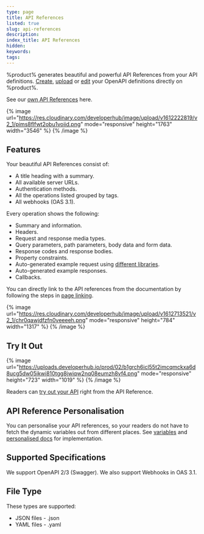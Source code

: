 ```yaml
---
type: page
title: API References
listed: true
slug: api-references
description: 
index_title: API References
hidden: 
keywords: 
tags: 
---
```


%product% generates beautiful and powerful API References from your API definitions. [Create](/support-center/edit-references#create-a-new-api-definition), [upload](/support-center/uploading-references) or [edit](/support-center/edit-references) your OpenAPI definitions directly on %product%. 

See our [own API References](/v1.0/api/ref) here.

{% image url="https://res.cloudinary.com/developerhub/image/upload/v1612222819/v2_1/pims8flfwt2obu1voiid.png" mode="responsive" height="1763" width="3546" %}
{% /image %}

## Features

Your beautiful API References consist of:

- A title heading with a summary.
- All available server URLs.
- Authentication methods.
- All the operations listed grouped by tags.
- All webhooks (OAS 3.1).

Every operation shows the following:

- Summary and information.
- Headers.
- Request and response media types.
- Query parameters, path parameters, body data and form data.
- Response codes and response bodies.
- Property constraints.
- Auto-generated example request using [different libraries](/support-center/code-generation).
- Auto-generated example responses.
- Callbacks.

You can directly link to the API references from the documentation by following the steps in [page linking](/support-center/page-linking).

{% image url="https://res.cloudinary.com/developerhub/image/upload/v1612713521/v2_1/chr0qawjdfzfn0veeeeh.png" mode="responsive" height="784" width="1317" %}
{% /image %}

## Try It Out

{% image url="https://uploads.developerhub.io/prod/02/b1grch6icl55t2imcqmckxa6d8ucg5dw05ikwi810tgg8jwiqw2nq08eumzh8vf4.png" mode="responsive" height="723" width="1019" %}
{% /image %}

Readers can [try out your API](/support-center/try-it-out) right from the API Reference.

## API Reference Personalisation

You can personalise your API references, so your readers do not have to fetch the dynamic variables out from different places.  See [variables](/support-center/variables) and [personalised docs](/support-center/personalised-docs) for implementation.

## Supported Specifications

We support OpenAPI 2/3 (Swagger). We also support Webhooks in OAS 3.1. 

## File Type

These types are supported:

- JSON files - .json
- YAML files - .yaml